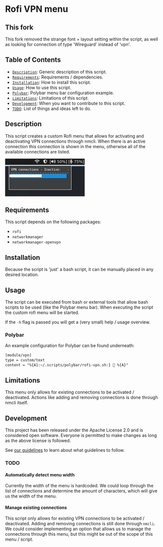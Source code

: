 # Rofi VPN menu

## This fork
This fork removed the strange font + layout setting within the script, as well as looking for connection of type 'Wireguard' instead of 'vpn'.

## Table of Contents
* [`Description`](#description): Generic description of this script.
* [`Requirements`](#requirements): Requirements / dependencies.
* [`Installation`](#installation): How to install this script.
* [`Usage`](#usage): How to use this script.
 * [`Polybar`](#polybar): Polybar menu bar configuration example.
* [`Limitations`](#limitations): Limitations of this script.
* [`Development`](#development): When you want to contribute to this script.
 * [`TODO`](#todo): List of things and ideas left to do.

## Description
This script creates a custom Rofi menu that allows for activating and deactivating
VPN connections through nmcli. When there is an active connection this connection
is shown in the menu, otherwise all of the available connections are listed.

![](example.jpg)

## Requirements
This script depends on the following packages:
* `rofi`
* `networkmanager`
* `networkmanager-openvpn`

## Installation
Because the script is 'just' a bash script, it can be manually placed in any desired location.

## Usage
The script can be executed from bash or external tools that allow bash scripts to be used (like
the Polybar menu bar). When executing the script the custom rofi menu will be started.

If the `-h` flag is passed you will get a (very small) help / usage overview. 

### Polybar
An example configuration for Polybar can be found underneath:
```
[module/vpn]
type = custom/text
content = "%{A1:~/.scripts/polybar/rofi-vpn.sh:}  %{A}"
```

## Limitations
This menu only allows for existing connections to be activated / deactivated. Actions like
adding and removing connections is done through nmcli itself.

## Development
This project has been released under the Apache License 2.0 and is considered open software.
Everyone is permitted to make changes as long as the above license is followed.

See [our guidelines](https://wiki.itsburning.nl/bash:guide_lines) to learn about what
guidelines to follow.

### TODO

#### Automatically detect menu width
Currently the width of the menu is hardcoded. We could loop through the list of connections
and determine the amount of characters, which will give us the width of the menu.

#### Manage existing connections
This script only allows for existing VPN connections to be activated / deactivated. Adding and
removing connections is still done through `nmcli`. We could consider implementing an option
that allows us to manage the connections through this menu, but this might be out of the
scope of this menu / script.

